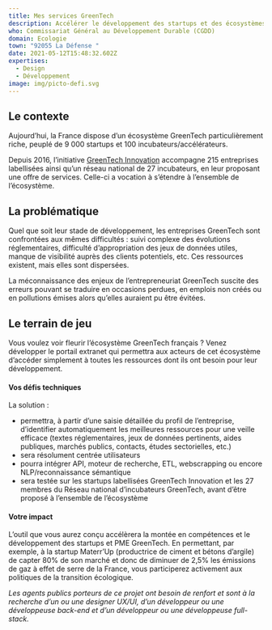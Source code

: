 ```yaml
---
title: Mes services GreenTech
description: Accélérer le développement des startups et des écosystèmes GreenTech
who: Commissariat Général au Développement Durable (CGDD)
domain: Ecologie
town: "92055 La Défense "
date: 2021-05-12T15:48:32.602Z
expertises:
  - Design
  - Développement
image: img/picto-defi.svg
---
```

## Le contexte

Aujourd’hui, la France dispose d’un écosystème GreenTech particulièrement riche, peuplé de 9 000 startups et 100 incubateurs/accélérateurs. 

Depuis 2016, l’initiative [GreenTech Innovation](https://greentechinnovation.fr/) accompagne 215 entreprises labellisées ainsi qu’un réseau national de 27 incubateurs, en leur proposant une offre de services. Celle-ci a vocation à s’étendre à l’ensemble de l’écosystème. 

## La problématique

Quel que soit leur stade de développement, les entreprises GreenTech sont confrontées aux mêmes difficultés : suivi complexe des évolutions réglementaires, difficulté d’appropriation des jeux de données utiles, manque de visibilité auprès des clients potentiels, etc. Ces ressources existent, mais elles sont dispersées. 

La méconnaissance des enjeux de l’entrepreneuriat GreenTech suscite des erreurs pouvant se traduire en occasions perdues, en emplois non créés ou en pollutions émises alors qu’elles auraient pu être évitées. 

## Le terrain de jeu 

Vous voulez voir fleurir l’écosystème GreenTech français ? Venez développer le portail extranet qui permettra aux acteurs de cet écosystème d’accéder simplement à toutes les ressources dont ils ont besoin pour leur développement. 

#### Vos défis techniques 

La solution : 
* permettra, à partir d’une saisie détaillée du profil de l’entreprise, d’identifier automatiquement les meilleures ressources pour une veille efficace (textes réglementaires, jeux de données pertinents, aides publiques, marchés publics, contacts, études sectorielles, etc.) 
* sera résolument centrée utilisateurs 
* pourra intégrer API, moteur de recherche, ETL, webscrapping ou encore NLP/reconnaissance sémantique 
* sera testée sur les startups labellisées GreenTech Innovation et les 27 membres du Réseau national d’incubateurs GreenTech, avant d’être proposé à l’ensemble de l’écosystème

#### Votre impact 

L’outil que vous aurez conçu accélèrera la montée en compétences et le développement des startups et PME GreenTech. En permettant, par exemple, à la startup Materr’Up (productrice de ciment et bétons d’argile) de capter 80% de son marché et donc de diminuer de 2,5% les émissions de gaz à effet de serre de la France, vous participerez activement aux politiques de la transition écologique. 

_Les agents publics porteurs de ce projet ont besoin de renfort et sont à la recherche d’un ou une designer UX/UI, d’un développeur ou une développeuse back-end et d’un développeur ou une développeuse full-stack._
